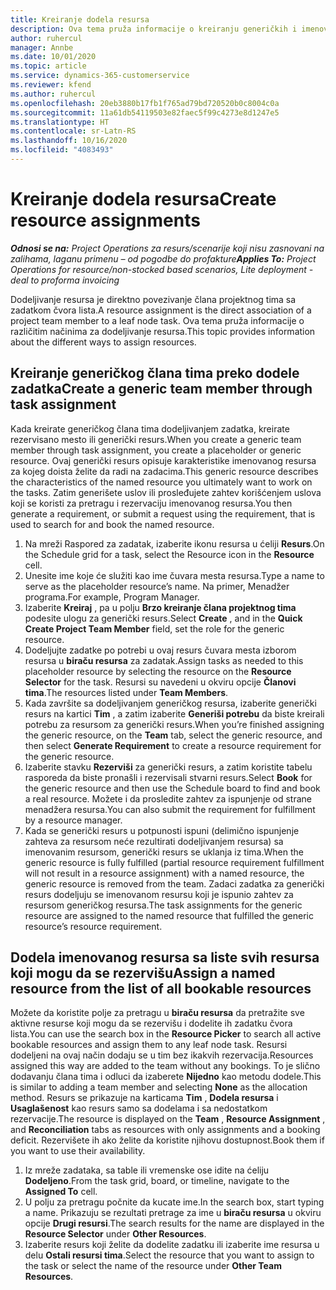 ```yaml
---
title: Kreiranje dodela resursa
description: Ova tema pruža informacije o kreiranju generičkih i imenovanih dodela resursa.
author: ruhercul
manager: Annbe
ms.date: 10/01/2020
ms.topic: article
ms.service: dynamics-365-customerservice
ms.reviewer: kfend
ms.author: ruhercul
ms.openlocfilehash: 20eb3880b17fb1f765ad79bd720520b0c8004c0a
ms.sourcegitcommit: 11a61db54119503e82faec5f99c4273e8d1247e5
ms.translationtype: HT
ms.contentlocale: sr-Latn-RS
ms.lasthandoff: 10/16/2020
ms.locfileid: "4083493"
---
```

# <a name="create-resource-assignments"></a><span data-ttu-id="6cc85-103">Kreiranje dodela resursa</span><span class="sxs-lookup"><span data-stu-id="6cc85-103">Create resource assignments</span></span>

<span data-ttu-id="6cc85-104">_**Odnosi se na:** Project Operations za resurs/scenarije koji nisu zasnovani na zalihama, laganu primenu – od pogodbe do profakture_</span><span class="sxs-lookup"><span data-stu-id="6cc85-104">_**Applies To:** Project Operations for resource/non-stocked based scenarios, Lite deployment - deal to proforma invoicing_</span></span>


<span data-ttu-id="6cc85-105">Dodeljivanje resursa je direktno povezivanje člana projektnog tima sa zadatkom čvora lista.</span><span class="sxs-lookup"><span data-stu-id="6cc85-105">A resource assignment is the direct association of a project team member to a leaf node task.</span></span> <span data-ttu-id="6cc85-106">Ova tema pruža informacije o različitim načinima za dodeljivanje resursa.</span><span class="sxs-lookup"><span data-stu-id="6cc85-106">This topic provides information about the different ways to assign resources.</span></span>

## <a name="create-a-generic-team-member-through-task-assignment"></a><span data-ttu-id="6cc85-107">Kreiranje generičkog člana tima preko dodele zadatka</span><span class="sxs-lookup"><span data-stu-id="6cc85-107">Create a generic team member through task assignment</span></span>


<span data-ttu-id="6cc85-108">Kada kreirate generičkog člana tima dodeljivanjem zadatka, kreirate rezervisano mesto ili generički resurs.</span><span class="sxs-lookup"><span data-stu-id="6cc85-108">When you create a generic team member through task assignment, you create a placeholder or generic resource.</span></span> <span data-ttu-id="6cc85-109">Ovaj generički resurs opisuje karakteristike imenovanog resursa za kojeg doista želite da radi na zadacima.</span><span class="sxs-lookup"><span data-stu-id="6cc85-109">This generic resource describes the characteristics of the named resource you ultimately want to work on the tasks.</span></span> <span data-ttu-id="6cc85-110">Zatim generišete uslov ili prosleđujete zahtev korišćenjem uslova koji se koristi za pretragu i rezervaciju imenovanog resursa.</span><span class="sxs-lookup"><span data-stu-id="6cc85-110">You then generate a requirement, or submit a request using the requirement, that is used to search for and book the named resource.</span></span>

1. <span data-ttu-id="6cc85-111">Na mreži Raspored za zadatak, izaberite ikonu resursa u ćeliji **Resurs**.</span><span class="sxs-lookup"><span data-stu-id="6cc85-111">On the Schedule grid for a task, select the Resource icon in the **Resource** cell.</span></span>
2. <span data-ttu-id="6cc85-112">Unesite ime koje će služiti kao ime čuvara mesta resursa.</span><span class="sxs-lookup"><span data-stu-id="6cc85-112">Type a name to serve as the placeholder resource’s name.</span></span> <span data-ttu-id="6cc85-113">Na primer, Menadžer programa.</span><span class="sxs-lookup"><span data-stu-id="6cc85-113">For example, Program Manager.</span></span>
3. <span data-ttu-id="6cc85-114">Izaberite **Kreiraj** , pa u polju **Brzo kreiranje člana projektnog tima** podesite ulogu za generički resurs.</span><span class="sxs-lookup"><span data-stu-id="6cc85-114">Select **Create** , and in the **Quick Create Project Team Member** field, set the role for the generic resource.</span></span>
4. <span data-ttu-id="6cc85-115">Dodeljujte zadatke po potrebi u ovaj resurs čuvara mesta izborom resursa u **biraču resursa** za zadatak.</span><span class="sxs-lookup"><span data-stu-id="6cc85-115">Assign tasks as needed to this placeholder resource by selecting the resource on the **Resource Selector** for the task.</span></span> <span data-ttu-id="6cc85-116">Resursi su navedeni u okviru opcije **Članovi tima**.</span><span class="sxs-lookup"><span data-stu-id="6cc85-116">The resources listed under **Team Members**.</span></span>
5. <span data-ttu-id="6cc85-117">Kada završite sa dodeljivanjem generičkog resursa, izaberite generički resurs na kartici **Tim** , a zatim izaberite **Generiši potrebu** da biste kreirali potrebu za resursom za generički resurs.</span><span class="sxs-lookup"><span data-stu-id="6cc85-117">When you’re finished assigning the generic resource, on the **Team** tab, select the generic resource, and then select **Generate Requirement** to create a resource requirement for the generic resource.</span></span>
6. <span data-ttu-id="6cc85-118">Izaberite stavku **Rezerviši** za generički resurs, a zatim koristite tabelu rasporeda da biste pronašli i rezervisali stvarni resurs.</span><span class="sxs-lookup"><span data-stu-id="6cc85-118">Select **Book** for the generic resource and then use the Schedule board to find and book a real resource.</span></span> <span data-ttu-id="6cc85-119">Možete i da prosledite zahtev za ispunjenje od strane menadžera resursa.</span><span class="sxs-lookup"><span data-stu-id="6cc85-119">You can also submit the requirement for fulfillment by a resource manager.</span></span>
7. <span data-ttu-id="6cc85-120">Kada se generički resurs u potpunosti ispuni (delimično ispunjenje zahteva za resursom neće rezultirati dodeljivanjem resursa) sa imenovanim resursom, generički resurs se uklanja iz tima.</span><span class="sxs-lookup"><span data-stu-id="6cc85-120">When the generic resource is fully fulfilled (partial resource requirement fulfillment will not result in a resource assignment) with a named resource, the generic resource is removed from the team.</span></span> <span data-ttu-id="6cc85-121">Zadaci zadatka za generički resurs dodeljuju se imenovanom resursu koji je ispunio zahtev za resursom generičkog resursa.</span><span class="sxs-lookup"><span data-stu-id="6cc85-121">The task assignments for the generic resource are assigned to the named resource that fulfilled the generic resource’s resource requirement.</span></span>

## <a name="assign-a-named-resource-from-the-list-of-all-bookable-resources"></a><span data-ttu-id="6cc85-122">Dodela imenovanog resursa sa liste svih resursa koji mogu da se rezervišu</span><span class="sxs-lookup"><span data-stu-id="6cc85-122">Assign a named resource from the list of all bookable resources</span></span>

<span data-ttu-id="6cc85-123">Možete da koristite polje za pretragu u **biraču resursa** da pretražite sve aktivne resurse koji mogu da se rezervišu i dodelite ih zadatku čvora lista.</span><span class="sxs-lookup"><span data-stu-id="6cc85-123">You can use the search box in the **Resource Picker** to search all active bookable resources and assign them to any leaf node task.</span></span> <span data-ttu-id="6cc85-124">Resursi dodeljeni na ovaj način dodaju se u tim bez ikakvih rezervacija.</span><span class="sxs-lookup"><span data-stu-id="6cc85-124">Resources assigned this way are added to the team without any bookings.</span></span> <span data-ttu-id="6cc85-125">To je slično dodavanju člana tima i odluci da izaberete **Nijedno** kao metodu dodele.</span><span class="sxs-lookup"><span data-stu-id="6cc85-125">This is similar to adding a team member and selecting **None** as the allocation method.</span></span> <span data-ttu-id="6cc85-126">Resurs se prikazuje na karticama **Tim** , **Dodela resursa** i **Usaglašenost** kao resurs samo sa dodelama i sa nedostatkom rezervacije.</span><span class="sxs-lookup"><span data-stu-id="6cc85-126">The resource is displayed on the **Team** , **Resource Assignment** , and **Reconciliation** tabs as resources with only assignments and a booking deficit.</span></span> <span data-ttu-id="6cc85-127">Rezervišete ih ako želite da koristite njihovu dostupnost.</span><span class="sxs-lookup"><span data-stu-id="6cc85-127">Book them if you want to use their availability.</span></span>

1. <span data-ttu-id="6cc85-128">Iz mreže zadataka, sa table ili vremenske ose idite na ćeliju **Dodeljeno**.</span><span class="sxs-lookup"><span data-stu-id="6cc85-128">From the task grid, board, or timeline, navigate to the **Assigned To** cell.</span></span>
2. <span data-ttu-id="6cc85-129">U polju za pretragu počnite da kucate ime.</span><span class="sxs-lookup"><span data-stu-id="6cc85-129">In the search box, start typing a name.</span></span> <span data-ttu-id="6cc85-130">Prikazuju se rezultati pretrage za ime u **biraču resursa** u okviru opcije **Drugi resursi**.</span><span class="sxs-lookup"><span data-stu-id="6cc85-130">The search results for the name are displayed in the **Resource Selector** under **Other Resources**.</span></span>
3. <span data-ttu-id="6cc85-131">Izaberite resurs koji želite da dodelite zadatku ili izaberite ime resursa u delu **Ostali resursi tima**.</span><span class="sxs-lookup"><span data-stu-id="6cc85-131">Select the resource that you want to assign to the task or select the name of the resource under **Other Team Resources**.</span></span>
